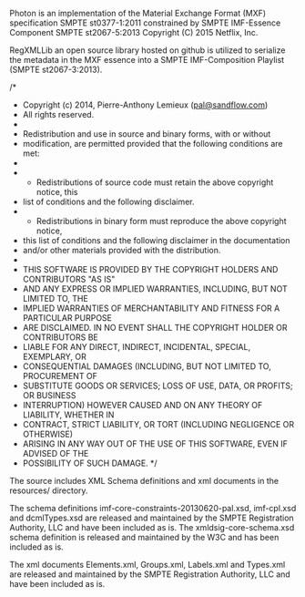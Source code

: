 Photon is an implementation of the Material Exchange Format (MXF) specification SMPTE st0377-1:2011 constrained by
SMPTE IMF-Essence Component SMPTE st2067-5:2013 
Copyright (C) 2015 Netflix, Inc.

RegXMLLib an open source library hosted on github is utilized to serialize the metadata in the MXF
essence into a SMPTE IMF-Composition Playlist (SMPTE st2067-3:2013).

/*
 * Copyright (c) 2014, Pierre-Anthony Lemieux (pal@sandflow.com)
 * All rights reserved.
 *
 * Redistribution and use in source and binary forms, with or without
 * modification, are permitted provided that the following conditions are met:
 *
 * *  Redistributions of source code must retain the above copyright notice, this
 *    list of conditions and the following disclaimer.
 * *  Redistributions in binary form must reproduce the above copyright notice,
 *    this list of conditions and the following disclaimer in the documentation
 *    and/or other materials provided with the distribution.
 *
 * THIS SOFTWARE IS PROVIDED BY THE COPYRIGHT HOLDERS AND CONTRIBUTORS "AS IS"
 * AND ANY EXPRESS OR IMPLIED WARRANTIES, INCLUDING, BUT NOT LIMITED TO, THE
 * IMPLIED WARRANTIES OF MERCHANTABILITY AND FITNESS FOR A PARTICULAR PURPOSE
 * ARE DISCLAIMED. IN NO EVENT SHALL THE COPYRIGHT HOLDER OR CONTRIBUTORS BE
 * LIABLE FOR ANY DIRECT, INDIRECT, INCIDENTAL, SPECIAL, EXEMPLARY, OR
 * CONSEQUENTIAL DAMAGES (INCLUDING, BUT NOT LIMITED TO, PROCUREMENT OF
 * SUBSTITUTE GOODS OR SERVICES; LOSS OF USE, DATA, OR PROFITS; OR BUSINESS
 * INTERRUPTION) HOWEVER CAUSED AND ON ANY THEORY OF LIABILITY, WHETHER IN
 * CONTRACT, STRICT LIABILITY, OR TORT (INCLUDING NEGLIGENCE OR OTHERWISE)
 * ARISING IN ANY WAY OUT OF THE USE OF THIS SOFTWARE, EVEN IF ADVISED OF THE
 * POSSIBILITY OF SUCH DAMAGE.
 */

The source includes XML Schema definitions and xml documents in the resources/ directory.

The schema definitions imf-core-constraints-20130620-pal.xsd, imf-cpl.xsd and dcmlTypes.xsd are
released and maintained by the SMPTE Registration Authority, LLC and have been included as is.
The xmldsig-core-schema.xsd schema definition is released and maintained by the W3C and has been
included as is.

The xml documents Elements.xml, Groups.xml, Labels.xml and Types.xml are released and maintained by the
SMPTE Registration Authority, LLC and have been included as is.
